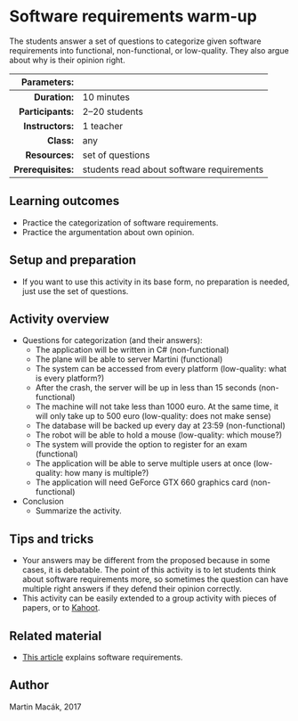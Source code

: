 # Software requirements warm-up

The students answer a set of questions to categorize given software requirements into functional, non-functional, or low-quality. They also argue about why is their opinion right.

| Parameters:        |               |
| -----------------: | :------------ |
| **Duration:**      | 10 minutes    |
| **Participants:**  | 2–20 students |
| **Instructors:**   | 1 teacher     |
| **Class:**         | any        |
| **Resources:**     | set of questions |
| **Prerequisites:** | students read about software requirements |

## Learning outcomes

* Practice the categorization of software requirements.
* Practice the argumentation about own opinion.

## Setup and preparation

* If you want to use this activity in its base form, no preparation is needed, just use the set of questions.

## Activity overview

* Questions for categorization (and their answers):
  * The application will be written in C# (non-functional)
  * The plane will be able to server Martini (functional)
  * The system can be accessed from every platform (low-quality: what is every platform?)
  * After the crash, the server will be up in less than 15 seconds (non-functional)
  * The machine will not take less than 1000 euro. At the same time, it will only take up to 500 euro (low-quality: does not make sense)
  * The database will be backed up every day at 23:59 (non-functional)
  * The robot will be able to hold a mouse (low-quality: which mouse?)
  * The system will provide the option to register for an exam (functional)
  * The application will be able to serve multiple users at once (low-quality: how many is multiple?)
  * The application will need GeForce GTX 660 graphics card (non-functional)
* Conclusion
  * Summarize the activity.

## Tips and tricks

* Your answers may be different from the proposed because in some cases, it is debatable. The point of this activity is to let students think about software requirements more, so sometimes the question can have multiple right answers if they defend their opinion correctly.
* This activity can be easily extended to a group activity with pieces of papers, or to [Kahoot](https://kahoot.com).

## Related material

* [This article](https://www.altexsoft.com/blog/business/functional-and-non-functional-requirements-specification-and-types/) explains software requirements.

## Author

Martin Macák, 2017
